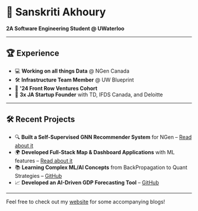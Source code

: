 # 🌟 Sanskriti Akhoury

**2A Software Engineering Student @ UWaterloo**

---

## 🏆 Experience

- 💻 **Working on all things Data** @ NGen Canada
- 🛠️ **Infrastructure Team Member** @ UW Blueprint
- 🚀 **'24 Front Row Ventures Cohort**
- 🎉 **3x JA Startup Founder** with TD, IFDS Canada, and Deloitte

---

## 🛠️ Recent Projects

- 🔍 **Built a Self-Supervised GNN Recommender System** for NGen – [Read about it](https://medium.com/red-buffer/implementation-and-understanding-of-graph-neural-networks-gnn-54084c8a0e24)
- 🌍 **Developed Full-Stack Map & Dashboard Applications** with ML features – [Read about it](#)
- 📚 **Learning Complex ML/AI Concepts** from BackPropagation to Quant Strategies – [GitHub](#)
- 📈 **Developed an AI-Driven GDP Forecasting Tool** – [GitHub](#)

---

Feel free to check out my [website](#) for some accompanying blogs!
